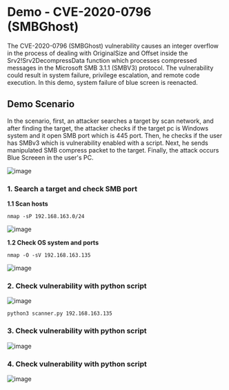 # Demo - CVE-2020-0796 (SMBGhost)

The CVE-2020-0796 (SMBGhost) vulnerability causes an integer overflow in the process of dealing with OriginalSize and Offset inside the Srv2!Srv2DecompressData function which processes compressed messages in the Microsoft SMB 3.1.1 (SMBV3) protocol. The vulnerability could result in system failure, privilege escalation, and remote code execution. In this demo, system failure of blue screen is reenacted.

## Demo Scenario
In the scenario, first, an attacker searches a target by scan network, and after finding the target, the attacker checks if the target pc is Windows system and it open SMB port which is 445 port. Then, he checks if the user has SMBv3 which is vulnerability enabled with a script. Next, he sends manipulated SMB compress packet to the target. Finally, the attack occurs Blue Screeen in the user's PC.

![image](https://user-images.githubusercontent.com/94558947/160330035-643c247b-eb10-468e-a5c0-c485a6e337fc.png)

### 1. Search a target and check SMB port

**1.1 Scan hosts**

```
nmap -sP 192.168.163.0/24
```
![image](https://user-images.githubusercontent.com/94558947/160330817-cd520b5e-7cb8-4f9c-95fe-aab55ac674d4.png)

**1.2 Check OS system and ports**

```
nmap -O -sV 192.168.163.135
```
![image](https://user-images.githubusercontent.com/94558947/160330983-c9135bb7-bdea-49ff-8b38-369a85c0a9fb.png)

### 2. Check vulnerability with python script

![image](https://user-images.githubusercontent.com/94558947/160342760-43cc9038-3e36-4566-9d86-ff337fce9f99.png)

```
python3 scanner.py 192.168.163.135
```

### 3. Check vulnerability with python script

![image](https://user-images.githubusercontent.com/94558947/160342523-1ce6ab35-064a-4a86-9682-00294e380100.png)

 

### 4. Check vulnerability with python script

![image](https://user-images.githubusercontent.com/94558947/160342620-d9820b07-041b-4069-ae58-3505f7d7b5a7.png)


